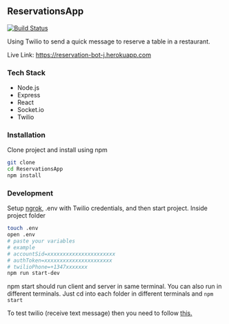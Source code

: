 ## ReservationsApp
[![Build Status](https://travis-ci.com/josuerojasrojas/Reservations-Bot.svg?branch=master)](https://travis-ci.com/josuerojasrojas/Reservations-Bot)

Using Twilio to send a quick message to reserve a table in a restaurant.

Live Link: https://reservation-bot-j.herokuapp.com

### Tech Stack
- Node.js
- Express
- React
- Socket.io
- Twilio

### Installation
Clone project and install using npm
```bash
git clone
cd ReservationsApp
npm install
```
### Development
Setup [ngrok](https://ngrok.com), .env with Twilio credentials, and then start project.
Inside project folder
```bash
touch .env
open .env
# paste your variables
# example
# accountSid=xxxxxxxxxxxxxxxxxxxxxx
# authToken=xxxxxxxxxxxxxxxxxxxxxx
# twilioPhone=+1347xxxxxxx
npm run start-dev
```
npm start should run client and server in same terminal. You can also run in different terminals. Just cd into each folder in different terminals and ```npm start ```

To test twilio (receive text message) then you need to follow [this.](https://www.twilio.com/blog/2013/10/test-your-webhooks-locally-with-ngrok.html)
